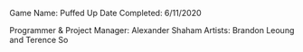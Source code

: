 Game Name: Puffed Up
Date Completed: 6/11/2020

Programmer & Project Manager: Alexander Shaham
Artists: Brandon Leoung and Terence So
